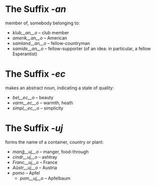 # The Suffix *-an*

member of, somebody belonging to:

- *klub__an__o*    – club member
- *amerik__an__o*  – American
- *samland__an__o* – fellow-countryman
- *samide__an__o*  – fellow-supporter (of an idea: in particular, a fellow Esperantist)
 

# The Suffix *-ec*

makes an abstract noun, indicating a state of quality:

- *bel__ec__o*   – beauty
- *varm__ec__o*  – warmth, heath
- *simpl__ec__o* – simplicity
 

# The Suffix *-uj*

forms the name of a container, country or plant:

- *manĝ__uj__o*  – manger, food-through
- *cindr__uj__o* – ashtray
- *Franc__uj__o* – France
- *Aŭstr__uj__o* – Austria
- *pomo*   – Apfel
	- *pom__uj__o*   – Apfelbaum
